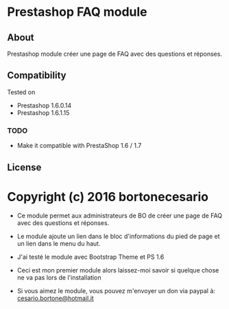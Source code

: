 # Prestashop FAQ module

## About

Prestashop module créer une page de FAQ avec des questions et réponses.

## Compatibility

Tested on
* Prestashop 1.6.0.14
* Prestashop 1.6.1.15


### TODO
- Make it compatible with PrestaShop 1.6 / 1.7

## License

# Copyright (c) 2016 bortonecesario

* Ce module permet aux administrateurs de BO de créer une page de FAQ avec des questions et réponses.
* Le module ajoute un lien dans le bloc d'informations du pied de page et un lien dans le menu du haut.

* J'ai testé le module avec Bootstrap Theme et PS 1.6

* Ceci est mon premier module alors laissez-moi savoir si quelque chose ne va pas lors de l'installation
* Si vous aimez le module, vous pouvez m'envoyer un don via paypal à: cesario.bortone@hotmail.it
